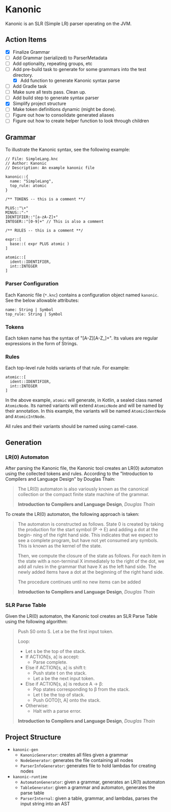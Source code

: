 # Kanonic

Kanonic is an SLR (Simple LR) parser operating on the JVM.

## Action Items

- [x] Finalize Grammar
- [ ] Add Grammar (serialized) to ParserMetadata
- [ ] Add optionality, repeating groups, etc
- [ ] Add pre-build task to generate for some grammars into the test directory.
  - [x] Add function to generate Kanonic syntax parse
- [ ] Add Gradle task
- [ ] Make sure all tests pass. Clean up.
- [ ] Add build step to generate syntax parser
- [x] Simplify project structure
- [ ] Make token definitions dynamic (might be done).
- [ ] Figure out how to consolidate generated aliases
- [ ] Figure out how to create helper function to look through children

## Grammar

To illustrate the Kanonic syntax, see the following example:
```ion
// File: SimpleLang.knc
// Author: Kanonic
// Description: An example kanonic file

kanonic::{
  name: "SimpleLang",
  top_rule: atomic
}

/** TOKENS -- this is a comment **/

PLUS::"\+"
MINUS::"-"
IDENTIFIER::"[a-zA-Z]+"
INTEGER::"[0-9]+" // This is also a comment

/** RULES -- this is a comment **/

expr::[
  base::( expr PLUS atomic )
]

atomic::[
  ident::IDENTIFIER,
  int::INTEGER
]
```

### Parser Configuration

Each Kanonic file (`*.knc`) contains a configuration object named `kanonic`. See the below
allowable attributes:

```text
name: String | Symbol
top_rule: String | Symbol
```

### Tokens

Each token name has the syntax of "[A-Z][A-Z_]+". Its values are regular expressions in the form of Strings.

### Rules

Each top-level rule holds variants of that rule. For example:
```ion
atomic::[
  ident::IDENTIFIER,
  int::INTEGER
]
```

In the above example, `atomic` will generate, in Kotlin, a sealed class named `AtomicNode`. Its named variants will extend
`AtomicNode` and will be named by their annotation. In this example, the variants will be named `AtomicIdentNode` and
`AtomicIntNode`.

All rules and their variants should be named using camel-case.

## Generation

### LR(0) Automaton

After parsing the Kanonic file, the Kanonic tool creates an LR(0) automaton using the collected tokens and rules.
According to the "Introduction to Compilers and Language Design" by Douglas Thain:

> The LR(0) automaton is also variously known as the canonical collection or the compact finite state
> machine of the grammar.
>
> **Introduction to Compilers and Language Design**, *Douglas Thain*

To create the LR(0) automaton, the following approach is taken:

> The automaton is constructed as follows. State 0 is created by taking the production for the start symbol (P → E)
> and adding a dot at the begin- ning of the right hand side. This indicates that we expect to see a complete program,
> but have not yet consumed any symbols. This is known as the kernel of the state.
>
> Then, we compute the closure of the state as follows. For each item in the state with a non-terminal X immediately to
> the right of the dot, we add all rules in the grammar that have X as the left hand side. The newly added items have a
> dot at the beginning of the right hand side.
>
> The procedure continues until no new items can be added
>
> **Introduction to Compilers and Language Design**, *Douglas Thain*

### SLR Parse Table

Given the LR(0) automaton, the Kanonic tool creates an SLR Parse Table using the following algorithm:

> Push S0 onto S.
> Let a be the first input token.
>
> Loop:
>   - Let s be the top of the stack.
>   - If ACTION[s, a] is accept:
>     - Parse complete.
>   - Else if ACTION[s, a] is shift t:
>     - Push state t on the stack.
>     - Let a be the next input token.
>   - Else if ACTION[s, a] is reduce A → β:
>     - Pop states corresponding to β from the stack.
>     - Let t be the top of stack.
>     - Push GOTO[t, A] onto the stack.
>   - Otherwise:
>     - Halt with a parse error.
>
> **Introduction to Compilers and Language Design**, *Douglas Thain*

## Project Structure

- `kanonic-gen`
  - `KanonicGenerator`: creates all files given a grammar
  - `NodeGenerator`: generates the file containing all nodes
  - `ParserInfoGenerator`: generates file to hold lambdas for creating nodes
- `kanonic-runtime`
  - `AutomatonGenerator`: given a grammar, generates an LR(1) automaton
  - `TableGenerator`: given a grammar and automaton, generates the parse table
  - `ParserInternal`: given a table, grammar, and lambdas, parses the input string into an AST
